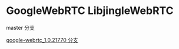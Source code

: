 # GoogleWebRTC  LibjingleWebRTC
master 分支

[google-webrtc_1.0.21770 分支](https://github.com/louisgeek/GoogleWebRTC/tree/google-webrtc_1.0.21770)

